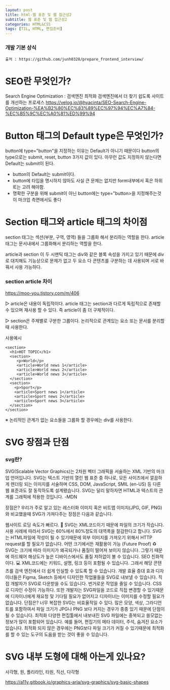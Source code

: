 ```yaml
---
layout: post
title: html-웹 표준 및 웹 접근성2
subtitle: 웹 표준 및 웹 접근성2
categories: HTML&CSS
tags: [TIL, HTML, 면접준비]
---
```


### 개발 기본 상식
``출처 : https://github.com/junh0328/prepare_frontend_interview/ ``



# SEO란 무엇인가?
Search Engine Optimization : 검색엔진 최적화
검색엔진에서 더 찾기 쉽도록 사이트를 개선하는 프로세스
https://velog.io/@hyacinta/SEO-Search-Engine-Optimization-%EA%B2%80%EC%83%89%EC%97%94%EC%A7%84-%EC%B5%9C%EC%A0%81%ED%99%94

# Button 태그의 Default type은 무엇인가?
button에 type="button"을 지정하는 이유는 Default가 아니기 때문이다
button의 type으로는
submit, reset, button 3가지 값이 있다.
아무런 값도 지정하지 않는다면 Default는 submit이 된다.

- button의 Default는 submit이다.
- button에 타입을 명시하지 않아도 사실 큰 문제는 없지만 form내부에서 혹은 하위 IE는 고려 해야함.
- 명확한 구분을 위해 submit이 아닌 button에는 type="button>을 지정해주는것이 마크업 측면에서도 좋다



# Section 태그와 article 태그의 차이점

section 태그는 섹션(부분, 구역, 영역) 들을 그룹화 해서 분리하는 역할을 한다.
article 태그는 문서내에서 그룹화해서 분리하는 역할을 한다.

article과 section 이 두 시맨틱 태그는 div와 같은 블록 속성을 가지고 있기 때문에 div로 대치해도 기능상으로 문제가 없고 
두 요소 다 콘텐츠를 구분하는 데 사용되며 서로 바꿔서 사용 가능하다.

### section article 차이
https://moo-you.tistory.com/m/406

▷ article은 내용이 독립적이다.
article 태그는 section과 다르게 독립적으로 존재할 수 있으며 재사용 할 수 있다.
즉 article이 좀 더 구체적이다.

▷ section은 주제별로 구분한 그룹이다.
논리적으로 관계있는 요소 또는 문서를 분리할 때 사용한다.

사용예시


```
<section>
  <h1>HOT TOPIC</h1>
  <section>
     <p>World</p>
     <article>World news 1</article>
     <article>World news 2</article>
     <article>World news 3</article>
  </section>
  <section>
    <p>Sport</p>
    <article>Sport news 1</article>
    <article>Sport news 2</article>
    <article>Sport news 3</article>
  </section>
</section>

```
 

※ 논리적인 관계가 없는 요소들을 그룹화 할 경우에는 div를 사용한다.

# SVG 장점과 단점

### svg란? 
SVG(Scalable Vector Graphics)는 2차원 벡터 그래픽을 서술하는 XML 기반의 마크업 언어입니다.
 SVG는 텍스트 기반의 열린 웹 표준 중 하나로, 모든 사이즈에서 깔끔하게 렌더링 되는 이미지를 서술하며
 CSS, DOM, JavaScript, SMIL (en-US) 등 다른 웹 표준과도 잘 동작하도록 설계됐습니다. 
SVG는 달리 말하자면 HTML과 텍스트의 관계를 그래픽에 적용한 것입니다. -MDN

장점은?
우리가 주로 알고 있는 레스터화 이미지 혹은 비트맵 이미지(JPG, GIF, PNG)와 비교했을때 SVG가 가져다주는 장점은 다음과 같습니다.

웹사이트 로딩 속도가 빠르다. 💨
SVG는 XML코드이기 때문에 파일의 크기가 작습니다. 사용 사례에 따라서 SVG는 60%에서 80%정도의 대역폭을 절감한다고 합니다. SVG는 HTML파일에 작성이 될 수 있기때문에 외부 이미지를 가져오기 위해서 HTTP request를 할 필요가 없습니다.
어떤 크기에서든 재활용이 가능 (Future Proof) ♻️
SVG는 크기에 따라 이미지가 왜곡되거나 품질이 떨어져 보이지 않습니다. 그렇기 때문에 하드웨어 해상도가 높은 디바이스에서도 품질 저하없이 볼 수 있습니다.
SEO 친화적이다. 💻
XML코드에는 키워드, 설명, 링크 등이 포함될 수 있습니다. 그래서 해당 콘텐츠를 검색 엔진에서 더 쉽게 인실할 수 있도록 할 수 있습니다.
개발 효율 증대 효과
디자이너들은 Figma, Sketch 등에서 디자인한 작업물들을 SVG로 내보낼 수 있습니다. 직접 개발자가 SVG로 다운받을 수도 있습니다. 번거로운 작업을 줄일 수 있습니다.
CSS로 디자인 수정이 가능하다.
또한 개발자는 SVG파일을 코드로 직접 변경할 수 있기때문에 디자이너에게 재요청 및 기다릴 필요가 없어지고 디자이너는 이미지를 수정할 필요가 없습니다.
단점은?
너무 복잡한 SVG는 비효율적일 수 있다.
많은 모양, 색상, 그라디언트를 포함하여서 파일 크기가 JPG나 PNG 보다 커지는 경우가 종종 있기 때문에 단점이 될 수 있습니다.
최적화
다양한 편집툴에서 내보내진 SVG 파일에는 중복되고 쓸모없는 정보가 많이 포함되어 있습니다. 예를 들어, 편집기의 메타 데이터, 주석, 숨겨진 요소가 있습니다. 최적화 되지 않은 경우에는 PNG보다 파일 크기가 커질 수 있기때문에 최적화를 할 수 있는 도구의 도움을 받는 것이 좋을 수 있습니다.



# SVG 내부 도형에 대해 아는게 있나요?
사각형, 원, 폴리라인, 타원, 직선, 다각형

https://a11y.gitbook.io/graphics-aria/svg-graphics/svg-basic-shapes
